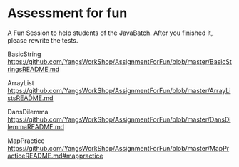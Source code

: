 # Assessment for fun
A Fun Session to help students of the JavaBatch.
After you finished it, please rewrite the tests.

BasicString
https://github.com/YangsWorkShop/AssignmentForFun/blob/master/BasicStringsREADME.md

ArrayList
https://github.com/YangsWorkShop/AssignmentForFun/blob/master/ArrayListsREADME.md

DansDilemma
https://github.com/YangsWorkShop/AssignmentForFun/blob/master/DansDilemmaREADME.md

MapPractice
https://github.com/YangsWorkShop/AssignmentForFun/blob/master/MapPracticeREADME.md#mappractice



